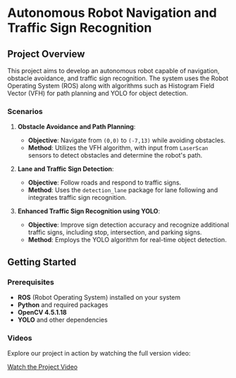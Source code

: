 # Autonomous Robot Navigation and Traffic Sign Recognition 

## Project Overview

This project aims to develop an autonomous robot capable of navigation, obstacle avoidance, and traffic sign recognition. The system uses the Robot Operating System (ROS) along with algorithms such as Histogram Field Vector (VFH) for path planning and YOLO for object detection.

### Scenarios
 
1. **Obstacle Avoidance and Path Planning**:
   - **Objective**: Navigate from `(0,0)` to `(-7,13)` while avoiding obstacles.
   - **Method**: Utilizes the VFH algorithm, with input from `LaserScan` sensors to detect obstacles and determine the robot's path.

2. **Lane and Traffic Sign Detection**:
   - **Objective**: Follow roads and respond to traffic signs.
   - **Method**: Uses the `detection_lane` package for lane following and integrates traffic sign recognition.

3. **Enhanced Traffic Sign Recognition using YOLO**:
   - **Objective**: Improve sign detection accuracy and recognize additional traffic signs, including stop, intersection, and parking signs.
   - **Method**: Employs the YOLO algorithm for real-time object detection.

## Getting Started

### Prerequisites

- **ROS** (Robot Operating System) installed on your system
- **Python** and required packages
- **OpenCV 4.5.1.18**
- **YOLO** and other dependencies

### Videos
Explore our project in action by watching the full version video:


[Watch the Project Video](https://github.com/mhbadiei/Autonomous-Robot-Navigation-and-Traffic-Sign-Recognition/blob/main/Traffic-Sign-Recognition.mp4) 

